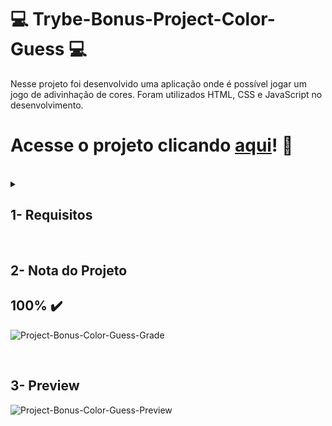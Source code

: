 # :computer: Trybe-Bonus-Project-Color-Guess :computer:

Nesse projeto foi desenvolvido uma aplicação onde é possível jogar um jogo de adivinhação de cores. Foram utilizados HTML, CSS e JavaScript no desenvolvimento.


# Acesse o projeto clicando [aqui](https://fredericotp.github.io/trybe-bonus-project-color-guess/)! :green_heart:

<br />

<details>
<summary>
  
## 1- Requisitos
  
</summary>
 
### 1 - Adicione no seu site um título com o nome do seu jogo

Adicione à sua página um título com o nome do seu jogo utilizando a tag `h1` com o id `title`<br />

### 2 - Adicione um texto com o código RGB a ser adivinhado

Sua página deverá conter uma tag `p` com o conteúdo da cor a ser adivinhada no formato rgb `(168, 34, 1)` e com o id `rgb-color`<br />

### 3 - Adicione à página opções de cores para serem adivinhadas

Sua página deverá conter 6 círculos. A esses círculos deve ser adicionada a classe `ball` e todos devem ter o mesmo tamanho para largura e altura.<br />

### 4 - Adicione cores aos círculos, que devem ser geradas dinamicamente

As cores dos círculos são geradas via JavaScript como opção de cor de adivinhação<br />

### 5 - Ao clicar em um círculo colorido, deve ser mostrado um texto indicando se está correto

<details>
  <summary>Sua página deverá ter uma tag `p` com id `answer` que mudará conforme a situação do jogo</summary><br />

  Quando o jogo é iniciado, o conteúdo do texto da tag `p` exibido deve ser `"Escolha uma cor"`;

  - Se o círculo colorido for o **correto**, deve ser exibido o texto `"Acertou!"`;

  - Se o círculo colorido for o **incorreto**, deve ser exibido o texto `"Errou! Tente novamente!"`.

</details>

### 6 - Crie um botão para iniciar/reiniciar o jogo

<details>
  <summary>Sua página deverá possuir um botão com id `reset-game` que possibilite reiniciar o jogo e jogar novamente</summary><br />

 - Lembrando de que quando o jogo é iniciado o elemento com id `answer` deve exibir o texto `"Escolha uma cor"`, as cores dos círculos devem ser geradas novamante e o elemento com id `rgb-color` deve ser atualizado.

</details>

## Requisito Bônus

### 7 - Crie um placar que incremente 3 pontos para cada acerto no jogo

<details>
  <summary>Sua página deverá conter um elemento que vai marcar o placar da pessoa jogadora com id `score`</summary><br />

  Situação do jogo:

  - O valor inicial do placar deve ser 0;

  - Para cada acerto incrementar 3 pontos ao placar;

  - Ao clicar no botão que reinicia o jogo, o placar **NÃO** deve ser redefinido.

</details>

</details>
<br />

## 2- Nota do Projeto

## 100% :heavy_check_mark:

![Project-Bonus-Color-Guess-Grade](https://github.com/FredericoTP/trybe-bonus-project-color-guess/blob/main/images/color-guess-grade.png?raw=true)

<br />

## 3- Preview

![Project-Bonus-Color-Guess-Preview](https://github.com/FredericoTP/trybe-bonus-project-color-guess/blob/main/images/color-guess-preview.png?raw=true)

